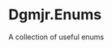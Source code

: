 <!--
 README.md
 
   Created: 2022-10-30-06:28:44
   Modified: 2022-10-30-06:28:55
 
   Author: David G. Mooore, Jr. <david@dgmjr.io>
   
   Copyright © 2022-2023 David G. Mooore, Jr., All Rights Reserved
      License: MIT (https://opensource.org/licenses/MIT)
-->

# Dgmjr.Enums

A collection of useful enums
